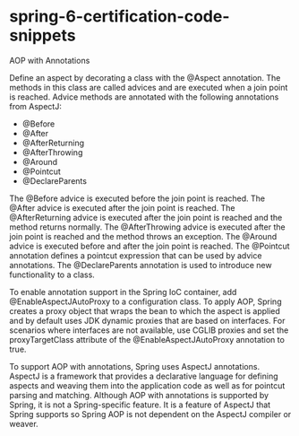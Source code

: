 # spring-6-certification-code-snippets

AOP with Annotations

Define an aspect by decorating a class with the @Aspect annotation.
The methods in this class are called advices and are executed when a join point is reached. 
Advice methods are annotated with the following annotations from AspectJ:
- @Before
- @After
- @AfterReturning
- @AfterThrowing
- @Around
- @Pointcut
- @DeclareParents

The @Before advice is executed before the join point is reached.
The @After advice is executed after the join point is reached.
The @AfterReturning advice is executed after the join point is reached and the method returns normally.
The @AfterThrowing advice is executed after the join point is reached and the method throws an exception.
The @Around advice is executed before and after the join point is reached.
The @Pointcut annotation defines a pointcut expression that can be used by advice annotations.
The @DeclareParents annotation is used to introduce new functionality to a class.

To enable annotation support in the Spring IoC container, add @EnableAspectJAutoProxy to a configuration class.
To apply AOP, Spring creates a proxy object that wraps the bean to which the aspect is applied and by default uses JDK dynamic proxies that are based on interfaces.
For scenarios where interfaces are not available, use CGLIB proxies and set the proxyTargetClass attribute of the @EnableAspectJAutoProxy annotation to true.

To support AOP with annotations, Spring uses AspectJ annotations. AspectJ is a framework that provides a declarative language for defining aspects and weaving them into the application code as well as for pointcut parsing and matching.
Although AOP with annotations is supported by Spring, it is not a Spring-specific feature. It is a feature of AspectJ that Spring supports so Spring AOP is not dependent on the AspectJ compiler or weaver.

